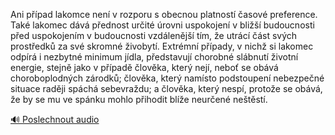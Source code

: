 
Ani případ lakomce není v rozporu s obecnou platností časové preference. Také lakomec dává přednost určité úrovni uspokojení v bližší budoucnosti před uspokojením v budoucnosti vzdálenější tím, že utrácí část svých prostředků za své skromné živobytí. Extrémní případy, v nichž si lakomec odpírá i nezbytné minimum jídla, představují chorobné slábnutí životní energie, stejně jako v případě člověka, který nejí, neboť se obává choroboplodných zárodků; člověka, který namísto podstoupení nebezpečné situace raději spáchá sebevraždu; a člověka, který nespí, protože se obává, že by se mu ve spánku mohlo přihodit blíže neurčené neštěstí.

[🔊 Poslechnout audio](/data/7-paragraphs/audio/chapter_90/para_004-Ani-ppad-lakomce-nen-v-rozporu-s-obecnou-platno.mp3)
